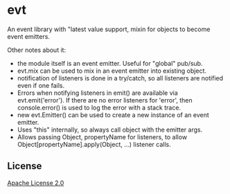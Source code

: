 # evt

An event library with "latest value support, mixin for objects to become event emitters.

Other notes about it:

 * the module itself is an event emitter. Useful for "global" pub/sub.
 * evt.mix can be used to mix in an event emitter into existing object.
 * notification of listeners is done in a try/catch, so all listeners
   are notified even if one fails.
 * Errors when notifying listeners in emit() are available via
   evt.emit('error'). If there are no error listeners for 'error', then
   console.error() is used to log the error with a stack trace.
 * new evt.Emitter() can be used to create a new instance of an
   event emitter.
 * Uses "this" internally, so always call object with the emitter args.
 * Allows passing Object, propertyName for listeners, to allow
   Object[propertyName].apply(Object, ...) listener calls.

## License

[Apache License 2.0](http://www.apache.org/licenses/LICENSE-2.0)
